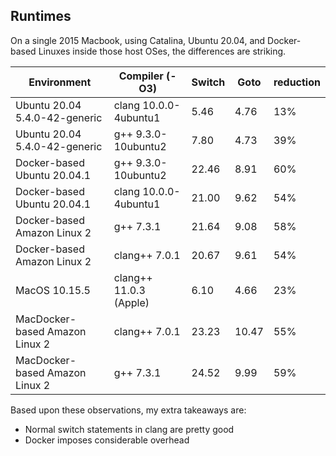 ## Runtimes 

On a single 2015 Macbook, using Catalina, Ubuntu 20.04, and Docker-based Linuxes inside those host OSes, 
the differences are striking.

|Environment                   |Compiler (-O3)         | Switch  |Goto  | reduction |
|------------------------------|-----------------------|---------|------|-----------|
|Ubuntu 20.04 5.4.0-42-generic | clang 10.0.0-4ubuntu1 |5.46     |4.76  | 13%       |
|Ubuntu 20.04 5.4.0-42-generic | g++ 9.3.0-10ubuntu2   |7.80     |4.73  | 39%       |
|Docker-based Ubuntu 20.04.1   | g++ 9.3.0-10ubuntu2   |22.46    |8.91  | 60%       |
|Docker-based Ubuntu 20.04.1   | clang 10.0.0-4ubuntu1 |21.00    |9.62  | 54%       |
|Docker-based Amazon Linux 2   | g++ 7.3.1             |21.64    |9.08  | 58%       |
|Docker-based Amazon Linux 2   | clang++ 7.0.1         |20.67    |9.61  | 54%       |
|MacOS 10.15.5                 | clang++ 11.0.3 (Apple)|6.10     |4.66  | 23%       |
|MacDocker-based Amazon Linux 2| clang++ 7.0.1         |23.23    |10.47 | 55%       |
|MacDocker-based Amazon Linux 2| g++ 7.3.1             |24.52    |9.99  | 59%       |

Based upon these observations, my extra takeaways are:

* Normal switch statements in clang are pretty good
* Docker imposes considerable overhead

